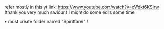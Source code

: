 refer mostly in this yt link: https://www.youtube.com/watch?v=xWdkt6KSirw (thank you very much saviour.)
I might do some edits some time

• must create folder named "Spiritfarer" !
